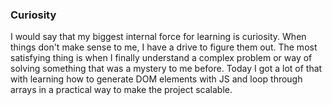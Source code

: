 ### Curiosity

I would say that my biggest internal force for learning is curiosity.  When things don't make sense to me, I have a drive to figure them out.  The most satisfying thing is when I finally understand a complex problem or way of solving something that was a mystery to me before.  Today I got a lot of that with learning how to generate DOM elements with JS and loop through arrays in a practical way to make the project scalable. 
